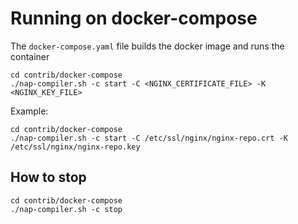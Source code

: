 # Running on docker-compose

The `docker-compose.yaml` file builds the docker image and runs the container

```
cd contrib/docker-compose
./nap-compiler.sh -c start -C <NGINX_CERTIFICATE_FILE> -K <NGINX_KEY_FILE>
```

Example:

```
cd contrib/docker-compose
./nap-compiler.sh -c start -C /etc/ssl/nginx/nginx-repo.crt -K /etc/ssl/nginx/nginx-repo.key
```

## How to stop

```
cd contrib/docker-compose
./nap-compiler.sh -c stop
```
